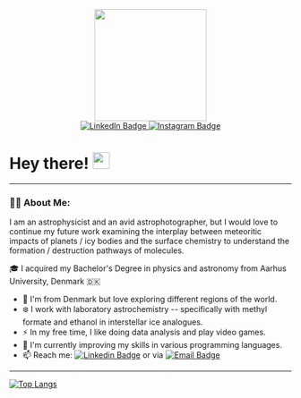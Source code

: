 <div id="header" align="center">
  <img src="https://i.giphy.com/media/v1.Y2lkPTc5MGI3NjExOHpoMDdiMHc1OW12Y25jcmEzbWJjdjkwNmgyaXBoOTVoZDdiZ3c2YyZlcD12MV9pbnRlcm5hbF9naWZfYnlfaWQmY3Q9Zw/ghUOqcRA6zOb0Qvfrh/giphy-downsized-large.gif" width="200"/>
</div>

<div id="badges" align="center">
  <a href="https://www.linkedin.com/in/mads-mikkelsen1/">
    <img src="https://img.shields.io/badge/LinkedIn-blue?style=for-the-badge&logo=linkedin&logoColor=white" alt="LinkedIn Badge"/>
  </a>
  <a href="https://www.instagram.com/thenotofficialmads/">
    <img src="https://img.shields.io/badge/Instagram-red?style=for-the-badge&logo=instagram&logoColor=white" alt="Instagram Badge"/>
  </a>
</div>

<h1>
  Hey there!
  <img src="https://media.giphy.com/media/hvRJCLFzcasrR4ia7z/giphy.gif" width="30px"/>
</h1>

---

### 👨‍💻 About Me:
I am an astrophysicist and an avid astrophotographer, but I would love to continue my future work examining the interplay between meteoritic impacts of planets / icy bodies and the surface chemistry to understand the formation / destruction pathways of molecules.

🎓 I acquired my Bachelor's Degree in physics and astronomy from Aarhus University, Denmark 🇩🇰
- 🏡 I'm from Denmark but love exploring different regions of the world.
- ❄️ I work with laboratory astrochemistry -- specifically with methyl formate and ethanol in interstellar ice analogues.
- ⚡ In my free time, I like doing data analysis and play video games.
- 🌱 I'm currently improving my skills in various programming languages.
- 📫 Reach me: [![Linkedin Badge](https://img.shields.io/badge/-Mads-blue?style=flat&logo=Linkedin&logoColor=white)](https://www.linkedin.com/in/mads-mikkelsen1/) or via [![Email Badge](https://img.shields.io/badge/Mads-blue?style=flat&logo=gmail&logoColor=white)](mailto:madsmikkelsen99@proton.me)

---
[![Top Langs](https://github-readme-stats.vercel.app/api/top-langs/?username=MadsMikkelsen1&layout=donut&theme=vision-friendly-dark&hide=Jupyter%20Notebook)](https://github.com/MadsMikkelsen1?tab=repositories)

